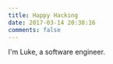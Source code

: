 ```yaml
---
title: Happy Hacking
date: 2017-03-14 20:38:16
comments: false
---
```


I'm Luke, a software engineer.

